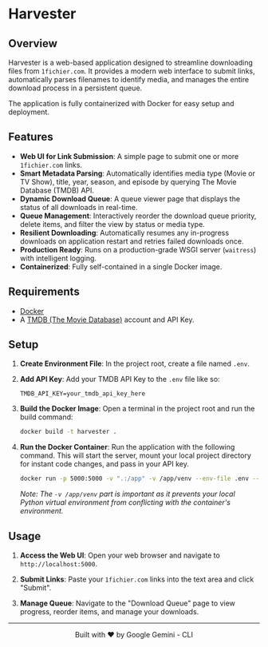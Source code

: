 # Harvester

## Overview

Harvester is a web-based application designed to streamline downloading files from `1fichier.com`. It provides a modern web interface to submit links, automatically parses filenames to identify media, and manages the entire download process in a persistent queue.

The application is fully containerized with Docker for easy setup and deployment.

## Features

- **Web UI for Link Submission**: A simple page to submit one or more `1fichier.com` links.
- **Smart Metadata Parsing**: Automatically identifies media type (Movie or TV Show), title, year, season, and episode by querying The Movie Database (TMDB) API.
- **Dynamic Download Queue**: A queue viewer page that displays the status of all downloads in real-time.
- **Queue Management**: Interactively reorder the download queue priority, delete items, and filter the view by status or media type.
- **Resilient Downloading**: Automatically resumes any in-progress downloads on application restart and retries failed downloads once.
- **Production Ready**: Runs on a production-grade WSGI server (`waitress`) with intelligent logging.
- **Containerized**: Fully self-contained in a single Docker image.

## Requirements

- [Docker](https://www.docker.com/get-started)
- A [TMDB (The Movie Database)](https://www.themoviedb.org/signup) account and API Key.

## Setup

1.  **Create Environment File**: In the project root, create a file named `.env`.

2.  **Add API Key**: Add your TMDB API Key to the `.env` file like so:
    ```
    TMDB_API_KEY=your_tmdb_api_key_here
    ```

3.  **Build the Docker Image**: Open a terminal in the project root and run the build command:
    ```sh
    docker build -t harvester .
    ```

4.  **Run the Docker Container**: Run the application with the following command. This will start the server, mount your local project directory for instant code changes, and pass in your API key.
    ```sh
    docker run -p 5000:5000 -v ".:/app" -v /app/venv --env-file .env --name harvester-app harvester
    ```
    *Note: The `-v /app/venv` part is important as it prevents your local Python virtual environment from conflicting with the container's environment.*

## Usage

1.  **Access the Web UI**: Open your web browser and navigate to `http://localhost:5000`.

2.  **Submit Links**: Paste your `1fichier.com` links into the text area and click "Submit".

3.  **Manage Queue**: Navigate to the "Download Queue" page to view progress, reorder items, and manage your downloads.

---

<p align="center">
  Built with ❤️ by Google Gemini - CLI
</p>